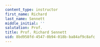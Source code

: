 ```yaml
---
content_type: instructor
first_name: Richard
last_name: Sennett
middle_initial: ''
salutation: Prof.
title: Prof. Richard Sennett
uid: 8bd958fd-4547-0b94-018b-ba84af9c8afc
---
```

